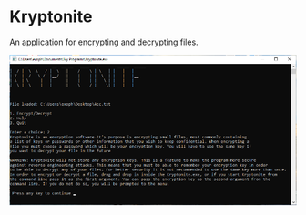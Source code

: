 # Kryptonite
An application for encrypting and decrypting files.

![kryptonite sample](Kryptonite.png)
